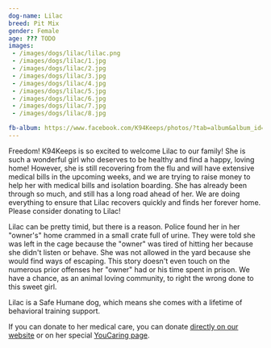 ```yaml
---
dog-name: Lilac
breed: Pit Mix
gender: Female
age: ??? TODO
images:
 - /images/dogs/lilac/lilac.png
 - /images/dogs/lilac/1.jpg
 - /images/dogs/lilac/2.jpg
 - /images/dogs/lilac/3.jpg
 - /images/dogs/lilac/4.jpg
 - /images/dogs/lilac/5.jpg
 - /images/dogs/lilac/6.jpg
 - /images/dogs/lilac/7.jpg
 - /images/dogs/lilac/8.jpg

fb-album: https://www.facebook.com/K94Keeps/photos/?tab=album&album_id=1177385755639515
---
```

Freedom! K94Keeps is so excited to welcome Lilac to our family! She is such a wonderful girl who deserves to be healthy and find a happy, loving home! However, she is still recovering from the flu and will have extensive medical bills in the upcoming weeks, and we are trying to raise money to help her with medical bills and isolation boarding. She has already been through so much, and still has a long road ahead of her. We are doing everything to ensure that Lilac recovers quickly and finds her forever home. Please consider donating to Lilac! 

Lilac can be pretty timid, but there is a reason. Police found her in her "owner's" home crammed in a small crate full of urine. They were told she was left in the cage because the "owner" was tired of hitting her because she didn't listen or behave. She was not allowed in the yard because she would find ways of escaping. This story doesn't even touch on the numerous prior offenses her "owner" had or his time spent in prison. We have a chance, as an animal loving community, to right the wrong done to this sweet girl.

Lilac is a Safe Humane dog, which means she comes with a lifetime of behavioral training support. 

If you can donate to her medical care, you can donate [directly on our website](/donate) or on her special [YouCaring page](https://www.youcaring.com/lilac-572695/update/477891).

